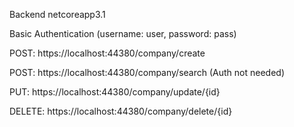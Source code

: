 Backend netcoreapp3.1

Basic Authentication (username: user, password: pass)

POST: 
https://localhost:44380/company/create

POST: 
https://localhost:44380/company/search (Auth not needed)

PUT:
https://localhost:44380/company/update/{id}

DELETE:
https://localhost:44380/company/delete/{id}
